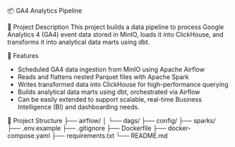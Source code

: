 📦 GA4 Analytics Pipeline

📝 Project Description
This project builds a data pipeline to process Google Analytics 4 (GA4) event data stored in MinIO, loads it into ClickHouse, and transforms it into analytical data marts using dbt.

🚀 Features
- Scheduled GA4 data ingestion from MinIO using Apache Airflow
- Reads and flattens nested Parquet files with Apache Spark
- Writes transformed data into ClickHouse for high-performance querying
- Builds analytical data marts using dbt, orchestrated via Airflow
- Can be easily extended to support scalable, real-time Business Intelligence (BI) and dashboarding needs.

📂 Project Structure
├── airflow/
│   └── dags/
├── config/
├── sparks/
├── .env.example
├── .gitignore
├── Dockerfile
├── docker-compose.yaml
├── requirements.txt
└── README.md
